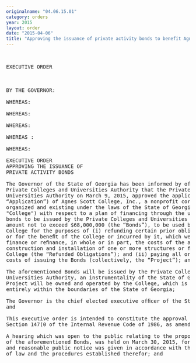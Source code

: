 ```yaml
---
originalname: "04.06.15.01"
category: orders
year: 2015
layout: order
date: "2015-04-06"
title: "Approving the issuance of private activity bonds to benefit Agnes Scott College"
---
```

<pre>
 

EXECUTIVE ORDER

 

BY THE GOVERNOR:

WHEREAS:

WHEREAS:

WHEREAS:

WHEREAS :

WHEREAS:

EXECUTIVE ORDER
APPROVING THE ISSUANCE OF
PRIVATE ACTIVITY BONDS

The Governor of the State of Georgia has been informed by ofﬁcials of the
Private Colleges and Universities Authority that the Private Colleges and
Universities Authority on March 9, 2015, approved the application (the
“Application”) of Agnes Scott College, Inc., a nonprofit corporation
organized and existing under the laws of the State of Georgia (the
"College") with respect to a plan of financing through the use of revenue
bonds to be issued by the Private Colleges and Universities Authority in an
amount not to exceed $68,000,000 (the “Bonds”), to be used by the
College for the purposes of (i) refunding certain prior obligations issued by
or for the beneﬁt of the College or incurred by it, which were issued to
finance or reﬁnance, in whole or in part, the costs of the acquisition,
construction and installation of one or more structures or facilities for the
College (the “Refunded Obligations”); and (ii) paying all or a portion of the
costs of issuing the Bonds (collectively, the “Project”); and

The aforementioned Bonds will be issued by the Private Colleges and
Universities Authority, an instrumentality of the State of Georgia, and the
Project will be owned and operated by the College, which is located
entirely within the boundaries of the State of Georgia;

The Governor is the chief elected executive ofﬁcer of the State of Georgia;
and

This executive order is intended to constitute the approval required by
Section 147(0 of the Internal Revenue Code of 1986, as amended; and

A hearing which was open to the public relating to the proposed issuance
of the aforementioned Bonds, was held on March 30, 2015, for which due
and reasonable public notice was given in accordance with the provisions
of law and the procedures established therefor; and

 

</pre>

